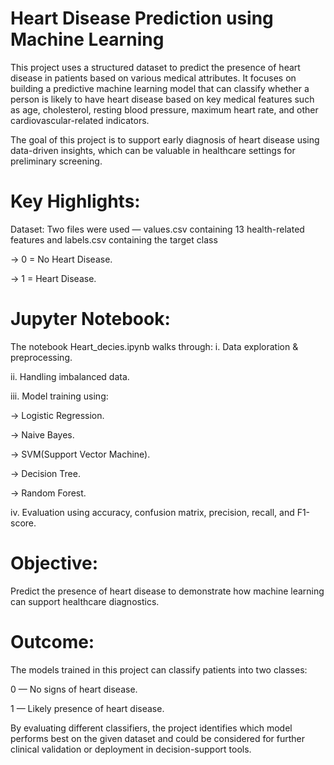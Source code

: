 # Heart Disease Prediction using Machine Learning
This project uses a structured dataset to predict the presence of heart disease in patients based on various medical attributes. It focuses on building a predictive machine learning model that can classify whether a person is likely to have heart disease based on key medical features such as age, cholesterol, resting blood pressure, maximum heart rate, and other cardiovascular-related indicators.
  
   The goal of this project is to support early diagnosis of heart disease using data-driven insights, which can be valuable in healthcare settings for preliminary screening.


# Key Highlights:
Dataset:
Two files were used — values.csv containing 13 health-related features and labels.csv containing the target class 

-> 0 = No Heart Disease.

-> 1 = Heart Disease.


# Jupyter Notebook:

The notebook Heart_decies.ipynb walks through:
i. Data exploration & preprocessing.

ii. Handling imbalanced data.

iii.  Model training using:

  -> Logistic Regression.
  
  -> Naive Bayes.
  
  -> SVM(Support Vector Machine).
  
  -> Decision Tree.
  
  -> Random Forest.
  
iv. Evaluation using accuracy, confusion matrix, precision, recall, and F1-score.


# Objective:
Predict the presence of heart disease to demonstrate how machine learning can support healthcare diagnostics.


# Outcome:
The models trained in this project can classify patients into two classes:

0 — No signs of heart disease.

1 — Likely presence of heart disease.

By evaluating different classifiers, the project identifies which model performs best on the given dataset and could be considered for further clinical validation or deployment in decision-support tools.











